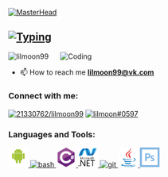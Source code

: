 [![MasterHead](https://russia-dropshipping.ru/800/600/http/i.pinimg.com/originals/82/d1/8e/82d18e3c048075beb78cdd4eeaaf0b6b.png)](https://github.com/lilmoon99?tab=repositories)
## [![Typing](https://readme-typing-svg.herokuapp.com?color=%2336BCF7&lines=🦘+Hi+there!+I'm+Aynur!+%20🙃)](https://github.com/lilmoon99?tab=repositories)
<img align="right" alt="Coding" width="400" src="https://tiniatov.ru/wp-content/uploads/f/8/2/f82e66a1b3be602ba90a3b3a3c31b561.gif">

<p align="left"> <img src="https://komarev.com/ghpvc/?username=lilmoon99&label=Profile%20views&color=0e75b6&style=flat" alt="lilmoon99" /> </p>


- 📫 How to reach me **lilmoon99@vk.com**

<h3 align="left">Connect with me:</h3>
<p align="left">
<a href="https://stackoverflow.com/users/21330762/lilmoon99" target="blank"><img align="center" src="https://raw.githubusercontent.com/rahuldkjain/github-profile-readme-generator/master/src/images/icons/Social/stack-overflow.svg" alt="21330762/lilmoon99" height="30" width="40" /></a>
<a href="https://discord.gg/lilmoon#0597" target="blank"><img align="center" src="https://raw.githubusercontent.com/rahuldkjain/github-profile-readme-generator/master/src/images/icons/Social/discord.svg" alt="lilmoon#0597" height="30" width="40" /></a>
</p>

<h3 align="left">Languages and Tools:</h3>
<p align="left"> <a href="https://developer.android.com" target="_blank" rel="noreferrer"> <img src="https://raw.githubusercontent.com/devicons/devicon/master/icons/android/android-original-wordmark.svg" alt="android" width="40" height="40"/> </a> <a href="https://www.gnu.org/software/bash/" target="_blank" rel="noreferrer"> <img src="https://www.vectorlogo.zone/logos/gnu_bash/gnu_bash-icon.svg" alt="bash" width="40" height="40"/> </a> <a href="https://www.w3schools.com/cs/" target="_blank" rel="noreferrer"> <img src="https://raw.githubusercontent.com/devicons/devicon/master/icons/csharp/csharp-original.svg" alt="csharp" width="40" height="40"/> </a> <a href="https://dotnet.microsoft.com/" target="_blank" rel="noreferrer"> <img src="https://raw.githubusercontent.com/devicons/devicon/master/icons/dot-net/dot-net-original-wordmark.svg" alt="dotnet" width="40" height="40"/> </a> <a href="https://git-scm.com/" target="_blank" rel="noreferrer"> <img src="https://www.vectorlogo.zone/logos/git-scm/git-scm-icon.svg" alt="git" width="40" height="40"/> </a> <a href="https://www.java.com" target="_blank" rel="noreferrer"> <img src="https://raw.githubusercontent.com/devicons/devicon/master/icons/java/java-original.svg" alt="java" width="40" height="40"/> </a> <a href="https://www.photoshop.com/en" target="_blank" rel="noreferrer"> <img src="https://raw.githubusercontent.com/devicons/devicon/master/icons/photoshop/photoshop-line.svg" alt="photoshop" width="40" height="40"/> </a> </p>


